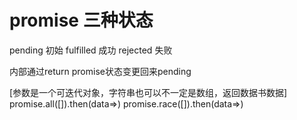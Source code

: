 # promise 三种状态

pending 初始
fulfilled 成功
rejected 失败


内部通过return promise状态变更回来pending

[参数是一个可迭代对象，字符串也可以不一定是数组，返回数据书数据]
promise.all([]).then(data=>)
promise.race([]).then(data=>)
